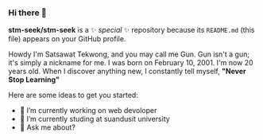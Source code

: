 ### Hi there 👋

**stm-seek/stm-seek** is a ✨ _special_ ✨ repository because its `README.md` (this file) appears on your GitHub profile.

Howdy I'm Satsawat Tekwong, and you may call me Gun. Gun isn't a gun; it's simply a nickname for me.
I was born on February 10, 2001. I'm now 20 years old.
When I discover anything new, I constantly tell myself, **"Never Stop Learning"**

Here are some ideas to get you started:

- 🔭 I’m currently working on web devoloper
- 🌱 I’m currently studing at suandusit university
- 💬 Ask me about?


